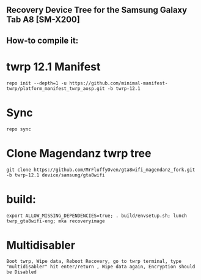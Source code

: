## Recovery Device Tree for the Samsung Galaxy Tab A8 [SM-X200]

## How-to compile it:

# twrp 12.1 Manifest
    repo init --depth=1 -u https://github.com/minimal-manifest-twrp/platform_manifest_twrp_aosp.git -b twrp-12.1
# Sync
    repo sync
# Clone Magendanz twrp tree
    git clone https://github.com/MrFluffyOven/gta8wifi_magendanz_fork.git -b twrp-12.1 device/samsung/gta8wifi
# build:
    export ALLOW_MISSING_DEPENDENCIES=true; . build/envsetup.sh; lunch twrp_gta8wifi-eng; mka recoveryimage
# Multidisabler
    Boot twrp, Wipe data, Reboot Recovery, go to twrp terminal, type "multidisabler" hit enter/return , Wipe data again, Encryption should be Disabled

